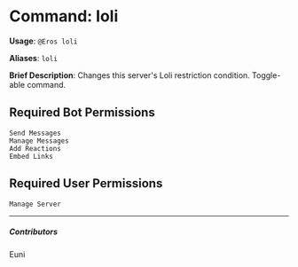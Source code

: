 # Command: loli


**Usage**: `@Eros loli `

**Aliases**: `loli`

**Brief Description**: Changes this server's Loli restriction condition. Toggle-able command.



## Required Bot Permissions

```
Send Messages
Manage Messages
Add Reactions
Embed Links
```

## Required User Permissions

```
Manage Server
```


---

##### Contributors


Euni

